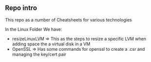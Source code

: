 ## Repo intro

This repo as a number of Cheatsheets for various technologies

In the Linux Folder We have:

* resizeLinuxLVM => This as the steps to resize a specific LVM when adding space the a virtual disk in a VM
* OpenSSL => Has some commands for openssl to create a .csr and managing the key/cert pair